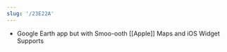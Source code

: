 ```yaml
---
slug: '/23E22A'
---
```


- Google Earth app but with Smoo-ooth [[Apple]] Maps and iOS Widget Supports
